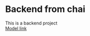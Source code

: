 # Backend from chai
This is a backend project \
[Model link](https://app.eraser.io/workspace/YtPqZ1VogxGy1jzIDkzj)
